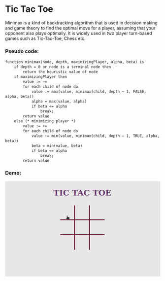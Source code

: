 # Tic Tac Toe

Minimax is a kind of backtracking algorithm that is used in decision making and
game theory to find the optimal move for a player, assuming that your opponent
also plays optimally. It is widely used in two player turn-based games such as
Tic-Tac-Toe, Chess etc.

### Pseudo code:

```
function minimax(node, depth, maximizingPlayer, alpha, beta) is
    if depth = 0 or node is a terminal node then
        return the heuristic value of node
    if maximizingPlayer then
        value := −∞
        for each child of node do
            value := max(value, minimax(child, depth − 1, FALSE, alpha, beta))
            alpha = max(value, alpha)
            if beta <= alpha
                break;
        return value
    else (* minimizing player *)
        value := +∞
        for each child of node do
            value := min(value, minimax(child, depth − 1, TRUE, alpha, beta))
            beta = min(value, beta)
            if beta <= alpha
                break;
        return value

```

### Demo:

![tictactoe](/src/tictactoe.gif)
